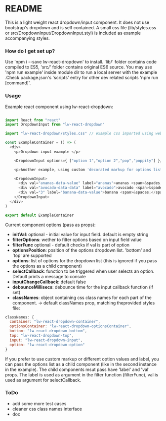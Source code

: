 # README #

This is a light weight react dropdown/input component.
It does not use bootstrap's dropdown and is self contained.
A small css file (lib/styles.css or src/DropdownInput/DropdownInput.styl) is included as example accompanying styles.


### How do I get set up? ###

Use 'npm i --save lw-react-dropdown' to install.
'lib/' folder contains code compiled to ES5, 'src/' folder contains original ES6 source.
You may use 'npm run example' inside module dir to run a local server with the example .Check package.json's 'scripts' entry for other dev related scripts 'npm run [command]'.

### Usage ###

Example react component using lw-react-dropdown:

```js

import React from "react"
import DropdownInput from "lw-react-dropdown"

import "lw-react-dropdown/styles.css" // example css imported using webpack's loader

const ExampleContainer = () => (
  <div>
    <p>Dropdown input example </p>

    <DropdownInput options={ ["option 1","option 2","pop","poppity"] }/>

    <p>Another example, using custom 'decorated markup for options list:</p>

    <DropdownInput>
      <div val="ananas-data-value" label="ananas">ananas <span>&spades;</span></div>
      <div val="avocado-data-data" label="avocado">avocado <span>&spades;</span></div>
      <div val="3" label="banana-data-value">banana <span>&spades;</span></div>
    </DropdownInput>
  </div>
)

export default ExampleContainer

```

Current component options (pass as props):

* **initVal**: optional - initial value for input field. default is empty string
* **filterOptions**: wether to filter options based on input field value
* **filterFunc** optional - default checks if val is part of option
* **optionsPosition**: position of the options dropdown list. 'bottom' and 'top' are supported
* **options**: list of options for the dropdown list (this is ignored if you pass the options as a child component)
* **selectCallback**: function to be triggered when user selects an option. Default prints a message to console
* **inputChangeCallback**: default false
* **debounceMillisecs**: debounce time for the input callback function (if set)
* **classNames**: object containing css class names for each part of the component.
-> default classNames prop, matching theprovided styles file:
```js
classNames: {
  container: "lw-react-dropdown-container",
  optionsContainer: "lw-react-dropdown-optionsContainer",
  bottom: "lw-react-dropdown-bottom",
  top: "lw-react-dropdown-top",
  input: "lw-react-dropdown-input",
  option: "lw-react-dropdown-option"
}
```

If you prefer to use custom markup or different option values and label, you can pass the options list as a child component (like in the second instance in the example). The child components msut pass have 'label' and 'val' props. The label is used as argument in the filter function (filterFunc), val is used as argument for selectCallback.

### ToDo ###

- add some more test cases
- cleaner css class names interface
- doc

